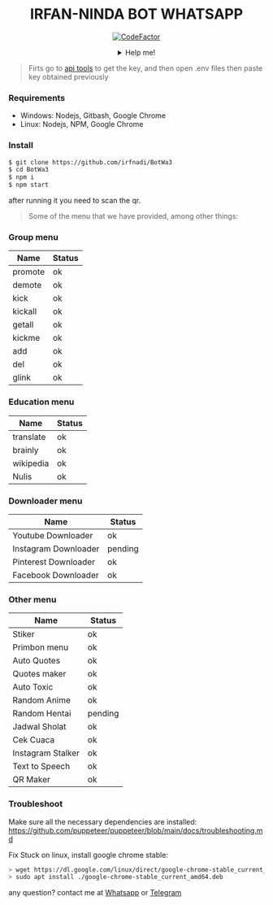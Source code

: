 <div align="center">

# IRFAN-NINDA BOT WHATSAPP
[![CodeFactor](https://www.codefactor.io/repository/github/ibnusyawall/aex-bot/badge/master)](https://www.codefactor.io/repository/github/ibnusyawall/aex-bot/overview/master)
<details>
 <summary>Help me!</summary>
aaaaaaaaaaaa
 [WhatsApp](https://wa.me/6282286425538)

 [Gopay](082286425538)

</details>
</div>

> Firts go to [api tools](https://api.i-tech.id) to get the key, and then open .env files then paste key obtained previously

### Requirements
  - Windows: Nodejs, Gitbash, Google Chrome
  - Linux: Nodejs, NPM, Google Chrome

### Install

```sh
$ git clone https://github.com/irfnadi/BotWa3
$ cd BotWa3
$ npm i
$ npm start
```

after running it you need to scan the qr.

> Some of the menu that we have provided, among other things:

### Group menu

| Name | Status |
| ------ | ------ |
| promote | ok |
| demote | ok |
| kick | ok |
| kickall | ok |
| getall | ok |
| kickme | ok |
| add | ok |
| del | ok |
| glink | ok |

### Education menu

| Name | Status |
| ------ | ------ |
| translate | ok |
| brainly | ok |
| wikipedia | ok |
| Nulis | ok |

### Downloader menu

| Name | Status |
| ------ | ------ |
| Youtube Downloader | ok |
| Instagram Downloader | pending |
| Pinterest Downloader | ok |
| Facebook Downloader | ok |

### Other menu

| Name | Status |
| ------ | ------ |
| Stiker | ok |
| Primbon menu | ok |
| Auto Quotes | ok |
| Quotes maker | ok |
| Auto Toxic | ok |
| Random Anime | ok |
| Random Hentai | pending |
| Jadwal Sholat | ok |
| Cek Cuaca | ok |
| Instagram Stalker | ok |
| Text to Speech | ok |
| QR Maker | ok |

### Troubleshoot
Make sure all the necessary dependencies are installed: https://github.com/puppeteer/puppeteer/blob/main/docs/troubleshooting.md

Fix Stuck on linux, install google chrome stable: 
```bash
> wget https://dl.google.com/linux/direct/google-chrome-stable_current_amd64.deb
> sudo apt install ./google-chrome-stable_current_amd64.deb
```

any question? contact me at [Whatsapp](https://wa.me/6282286425538) or [Telegram](https://t.me/Mr14S)
